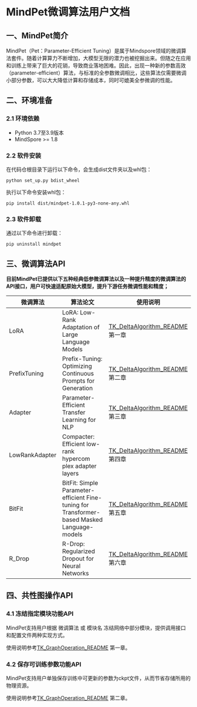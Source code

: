 # MindPet微调算法用户文档



## 一、MindPet简介

MindPet（Pet：Parameter-Efficient Tuning）是属于Mindspore领域的微调算法套件。随着计算算力不断增加，大模型无限的潜力也被挖掘出来。但随之在应用和训练上带来了巨大的花销，导致商业落地困难。因此，出现一种新的参数高效（parameter-efficient）算法，与标准的全参数微调相比，这些算法仅需要微调小部分参数，可以大大降低计算和存储成本，同时可媲美全参微调的性能。


## 二、环境准备

### 2.1 环境依赖

- Python 3.7至3.9版本
- MindSpore >= 1.8

 

### 2.2 软件安装

在代码仓根目录下运行以下命令，会生成dist文件夹以及whl包：

```shell
python set_up.py bdist_wheel
```

执行以下命令安装whl包：
```shell
pip install dist/mindpet-1.0.1-py3-none-any.whl
```


### 2.3 软件卸载

通过以下命令进行卸载：
```shell
pip uninstall mindpet
```



## 三、微调算法API

**目前MindPet已提供以下五种经典低参微调算法以及一种提升精度的微调算法的API接口，用户可快速适配原始大模型，提升下游任务微调性能和精度；**

| 微调算法           | 算法论文                                                    | 使用说明                                                            |
|----------------| ----------------------------------------------------------- |-----------------------------------------------------------------|
| LoRA           | LoRA: Low-Rank Adaptation of Large Language Models          | [TK_DeltaAlgorithm_README](doc/TK_DeltaAlgorithm_README.md) 第一章 |
| PrefixTuning   | Prefix-Tuning: Optimizing Continuous Prompts for Generation | [TK_DeltaAlgorithm_README](doc/TK_DeltaAlgorithm_README.md) 第二章 |
| Adapter        | Parameter-Efficient Transfer Learning for NLP               | [TK_DeltaAlgorithm_README](doc/TK_DeltaAlgorithm_README.md) 第三章 |
| LowRankAdapter | Compacter: Efficient low-rank hypercom plex adapter layers  | [TK_DeltaAlgorithm_README](doc/TK_DeltaAlgorithm_README.md) 第四章 |
| BitFit         | BitFit: Simple Parameter-efficient Fine-tuning for Transformer-based Masked Language-models | [TK_DeltaAlgorithm_README](doc/TK_DeltaAlgorithm_README.md) 第五章 |
| R_Drop         | R-Drop: Regularized Dropout for Neural Networks | [TK_DeltaAlgorithm_README](doc/TK_DeltaAlgorithm_README.md) 第六章 |



## 四、共性图操作API

### 4.1 冻结指定模块功能API

MindPet支持用户根据 微调算法 或 模块名 冻结网络中部分模块，提供调用接口和配置文件两种实现方式。

使用说明参考[TK_GraphOperation_README](doc/TK_GraphOperation_README.md) 第一章。



### 4.2 保存可训练参数功能API

MindPet支持用户单独保存训练中可更新的参数为ckpt文件，从而节省存储所用的物理资源。

使用说明参考[TK_GraphOperation_README](doc/TK_GraphOperation_README.md) 第二章。
